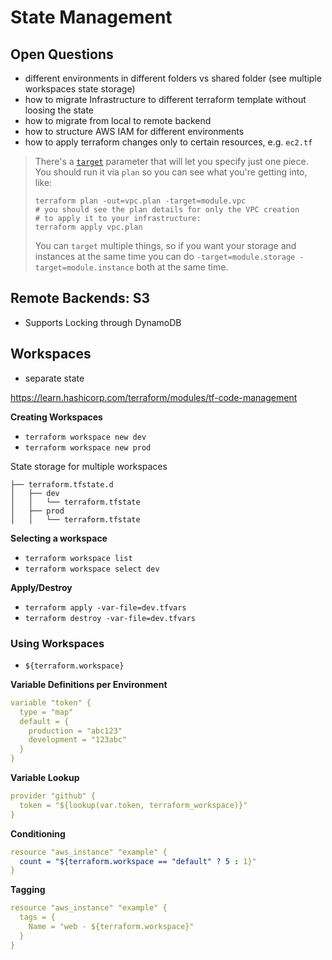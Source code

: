 # State Management





## Open Questions

- different environments in different folders vs shared folder (see multiple workspaces state storage)
- how to migrate Infrastructure to different terraform template without loosing the state
- how to migrate from local to remote backend
- how to structure AWS IAM for different environments
- how to apply terraform changes only to certain resources, e.g. `ec2.tf`

> There's a [`target`](https://www.terraform.io/docs/commands/plan.html#target-resource) parameter that will let you specify just one piece. You should run it via `plan` so you can see what you're getting into, like:
>
> ```
> terraform plan -out=vpc.plan -target=module.vpc
> # you should see the plan details for only the VPC creation
> # to apply it to your infrastructure:
> terraform apply vpc.plan
> ```
>
> You can `target` multiple things, so if you want your storage and instances at the same time you can do `-target=module.storage -target=module.instance` both at the same time.





## Remote Backends: S3

- Supports Locking through DynamoDB





## Workspaces

- separate state

https://learn.hashicorp.com/terraform/modules/tf-code-management

**Creating Workspaces**

- `terraform workspace new dev`
- `terraform workspace new prod`

State storage for multiple workspaces

```shell-session
├── terraform.tfstate.d
│   ├── dev
│   │   └── terraform.tfstate
│   ├── prod
│   │   └── terraform.tfstate
```

**Selecting a workspace**

- `terraform workspace list`
- `terraform workspace select dev`

**Apply/Destroy**

- `terraform apply -var-file=dev.tfvars`
- `terraform destroy -var-file=dev.tfvars`





### Using Workspaces

- `${terraform.workspace}`



**Variable Definitions per Environment**

```yaml
variable "token" {
  type = "map"
  default = {
    production = "abc123"
    development = "123abc"
  }
}
```

**Variable Lookup**

```yaml
provider "github" {
  token = "${lookup(var.token, terraform_workspace)}"
}
```

**Conditioning**

```yaml
resource "aws_instance" "example" {
  count = "${terraform.workspace == "default" ? 5 : 1}"
}
```

**Tagging**

```yaml
resource "aws_instance" "example" {
  tags = {
    Name = "web - ${terraform.workspace}"
  }
}
```





